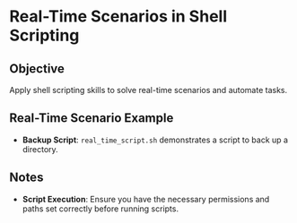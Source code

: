 # Real-Time Scenarios in Shell Scripting

## Objective
Apply shell scripting skills to solve real-time scenarios and automate tasks.

## Real-Time Scenario Example
- **Backup Script**: `real_time_script.sh` demonstrates a script to back up a directory.

## Notes
- **Script Execution**: Ensure you have the necessary permissions and paths set correctly before running scripts.
